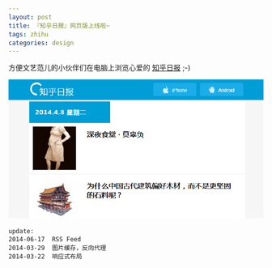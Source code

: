 ```yaml
---
layout: post
title: 『知乎日报』网页版上线啦~
tags: zhihu
categories: design
---
```


方便文艺范儿的小伙伴们在电脑上浏览心爱的 [知乎日报][1]  ;-)

<!--more-->

![zhihu-daily][2]

    update:
    2014-06-17  RSS Feed
    2014-03-29  图片缓存，反向代理
    2014-03-22  响应式布局

[1]: http://daily.bikethru.com
[2]: media/img/2013-08-28-1.jpg
